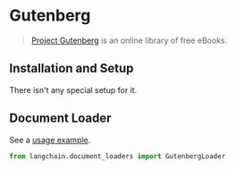 # Gutenberg

>[Project Gutenberg](https://www.gutenberg.org/about/) is an online library of free eBooks.

## Installation and Setup

There isn't any special setup for it.

## Document Loader

See a [usage example](../modules/indexes/document_loaders/examples/gutenberg.ipynb).

```python
from langchain.document_loaders import GutenbergLoader
```
